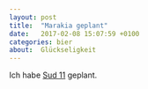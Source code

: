```yaml
---
layout: post
title:  "Marakia geplant"
date:   2017-02-08 15:07:59 +0100
categories: bier
about:  Glückseligkeit
---
```


Ich habe [Sud 11](/11/) geplant.
